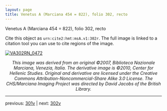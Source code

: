 ```yaml
---
layout: page
title: Venetus A (Marciana 454 = 822), folio 302, recto
---
```


Venetus A (Marciana 454 = 822), folio 302, recto

Cite this object as `urn:cite2:hmt:msA.v1:302r`.  The full image is linked to a citation tool you can use to cite regions of the image.

[![VA302RN_0472](http://www.homermultitext.org/iipsrv?IIIF=/project/homer/pyramidal/deepzoom/hmt/vaimg/2017a/VA302RN_0472.tif/full/800,/0/default.jpg)](http://www.homermultitext.org/ict2/?urn=urn:cite2:hmt:vaimg.2017a:VA302RN_0472) 

<p style="text-align: center; font-style: italic;">This image was derived from an original ©2007, Biblioteca Nazionale Marciana, Venezia, Italia. The derivative image is ©2010, Center for Hellenic Studies. Original and derivative are licensed under the Creative Commons Attribution-Noncommercial-Share Alike 3.0 License. The CHS/Marciana Imaging Project was directed by David Jacobs of the British Library.</p>

---

previous: [301v](../301v/) | next: [302v](../302v/)